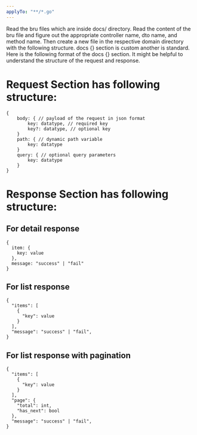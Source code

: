 ```yaml
---
applyTo: "**/*.go"
---
```


Read the bru files which are inside docs/ directory. Read the content of the bru file and figure out the appropriate controller name, dto name, and method name. Then create a new file in the respective domain directory with the following structure.
docs {} section is custom another is standard. Here is the following format of the docs {} section. It might be helpful to understand the structure of the request and response.


# Request Section has following structure:
```
{
    body: { // payload of the request in json format
        key: datatype, // required key
        key?: datatype, // optional key
    }
    path: { // dynamic path variable
        key: datatype
    }
    query: { // optional query parameters
        key: datatype
    }
}
```

# Response Section has following structure:

## For detail response
```
{
  item: {
    key: value
  },
  message: "success" | "fail"
}
```

## For list response
```
{
  "items": [
    {
      "key": value
    }
  ],
  "message": "success" | "fail",
}
```

## For list response with pagination
```
{
  "items": [
    {
      "key": value
    }
  ],
  "page": {
    "total": int,
    "has_next": bool
  },
  "message": "success" | "fail",
}
```